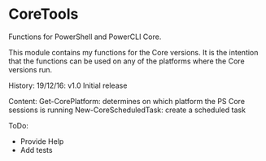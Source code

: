 # CoreTools
Functions for PowerShell and PowerCLI Core.

This module contains my functions for the Core versions.
It is the intention that the functions can be used on any of the platforms where the Core versions run.

History:
19/12/16: v1.0  Initial release

Content:
Get-CorePlatform: determines on which platform the PS Core sessions is running
New-CoreScheduledTask: create a scheduled task


ToDo:
- Provide Help
- Add tests
